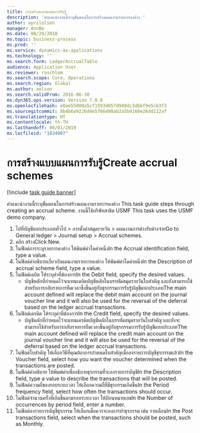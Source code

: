 ```yaml
---
title: การสร้างแบบแผนการรับรู้
description: 'คำแนะนำงานนี้ระบุขั้นตอนในการสร้างแผนงานรายการคงค้าง '
author: aprilolson
manager: AnnBe
ms.date: 08/29/2018
ms.topic: business-process
ms.prod: ''
ms.service: dynamics-ax-applications
ms.technology: ''
ms.search.form: LedgerAccrualTable
audience: Application User
ms.reviewer: roschlom
ms.search.scope: Core, Operations
ms.search.region: Global
ms.author: aolson
ms.search.validFrom: 2016-06-30
ms.dyn365.ops.version: Version 7.0.0
ms.openlocfilehash: e0ae55000a5cf1593d057d940dc3dbbf9e5cb3f3
ms.sourcegitcommit: 8b4b6a9226d4e5f66498ab2a5b4160e26dd112af
ms.translationtype: HT
ms.contentlocale: th-TH
ms.lasthandoff: 08/01/2019
ms.locfileid: "1834907"
---
```

# <a name="create-accrual-schemes"></a><span data-ttu-id="55271-103">การสร้างแบบแผนการรับรู้</span><span class="sxs-lookup"><span data-stu-id="55271-103">Create accrual schemes</span></span>

[!include [task guide banner](../../includes/task-guide-banner.md)]

<span data-ttu-id="55271-104">คำแนะนำงานนี้ระบุขั้นตอนในการสร้างแผนงานรายการคงค้าง </span><span class="sxs-lookup"><span data-stu-id="55271-104">This task guide steps through creating an accrual scheme.</span></span> <span data-ttu-id="55271-105">งานนี้ใช้บริษัทสาธิต USMF </span><span class="sxs-lookup"><span data-stu-id="55271-105">This task uses the USMF demo company.</span></span>

1. <span data-ttu-id="55271-106">ไปที่บัญชีแยกประเภททั่วไป > การตั้งค่าสมุดรายวัน > แผนงานการค้างรับค้างจ่าย</span><span class="sxs-lookup"><span data-stu-id="55271-106">Go to General ledger > Journal setup > Accrual schemes.</span></span>
2. <span data-ttu-id="55271-107">คลิก สร้าง</span><span class="sxs-lookup"><span data-stu-id="55271-107">Click New.</span></span>
3. <span data-ttu-id="55271-108">ในฟิลด์การระบุรายการคงค้าง ให้พิมพ์ค่าใดค่าหนึ่ง</span><span class="sxs-lookup"><span data-stu-id="55271-108">In the Accrual identification field, type a value.</span></span>
4. <span data-ttu-id="55271-109">ในฟิลด์คำอธิบายเกี่ยวกับแผนงานรายการคงค้าง ให้พิมพ์ค่าใดค่าหนึ่ง</span><span class="sxs-lookup"><span data-stu-id="55271-109">In the Description of accrual scheme field, type a value.</span></span>
5. <span data-ttu-id="55271-110">ในฟิลด์เดบิต ให้ระบุค่าที่ต้องการ</span><span class="sxs-lookup"><span data-stu-id="55271-110">In the Debit field, specify the desired values.</span></span>
    * <span data-ttu-id="55271-111">บัญชีหลักที่กำหนดไว้จะแทนเดบิตบัญชีหลักในบรรทัดสมุดรายวันใบสำคัญ และยังสามารถใช้สำหรับการกลับรายการยืดเวลาซึ่งขึ้นอยู่กับธุรกรรมการรับรู้บัญชีแยกประเภท</span><span class="sxs-lookup"><span data-stu-id="55271-111">The main account defined will replace the debit main account on the journal voucher line and it will also be used for the reversal of the deferral based on the ledger accrual transactions.</span></span>  
6. <span data-ttu-id="55271-112">ในฟิลด์เครดิต ให้ระบุค่าที่ต้องการ</span><span class="sxs-lookup"><span data-stu-id="55271-112">In the Credit field, specify the desired values.</span></span>
    * <span data-ttu-id="55271-113">บัญชีหลักที่กำหนดไว้จะแทนเครดิตบัญชีหลักในบรรทัดสมุดรายวันใบสำคัญ และยังจะสามารถใช้สำหรับการกลับรายการยืดเวลาขึ้นอยู่กับธุรกรรมการรับรู้บัญชีแยกประเภท</span><span class="sxs-lookup"><span data-stu-id="55271-113">The main account defined will replace the credit main account on the journal voucher line and it will also be used for the reversal of the deferral based on the ledger accrual transactions.</span></span>  
7. <span data-ttu-id="55271-114">ในฟิลด์ใบสำคัญ ให้เลือกวิธีที่คุณต้องการกำหนดใบสำคัญเมื่อลงรายการบัญชีธุรกรรมแล้ว</span><span class="sxs-lookup"><span data-stu-id="55271-114">In the Voucher field, select how you want the voucher determined when the transactions are posted.</span></span>
8. <span data-ttu-id="55271-115">ในฟิลด์คำอธิบาย ให้พิมพ์ค่าเพื่ออธิบายธุรกรรมที่จะลงรายการบัญชี</span><span class="sxs-lookup"><span data-stu-id="55271-115">In the Description field, type a value to describe the transactions that will be posted.</span></span>
9. <span data-ttu-id="55271-116">ในฟิลด์ความถี่ของรอบระยะเวลา ให้เลือกความถี่ที่มีธุรกรรมเกิดขึ้น</span><span class="sxs-lookup"><span data-stu-id="55271-116">In the Period frequency field, select how often the transactions should occur.</span></span>
10. <span data-ttu-id="55271-117">ในฟิลด์จำนวนครั้งที่เกิดขึ้นตามรอบระยะเวลา ให้ป้อนหมายเลข</span><span class="sxs-lookup"><span data-stu-id="55271-117">In the Number of occurrences by period field, enter a number.</span></span>
11. <span data-ttu-id="55271-118">ในฟิลด์ลงรายการบัญชีธุรกรรม ให้เลือกเมื่อควรจะลงการทำธุรกรรม เช่น รายเดือน</span><span class="sxs-lookup"><span data-stu-id="55271-118">In the Post transactions field, select when the transactions should be posted, such as Monthly.</span></span>


